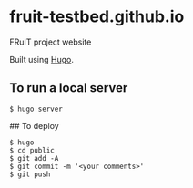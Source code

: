 # fruit-testbed.github.io

FRuIT project website

Built using [Hugo](https://gohugo.io).


## To run a local server

```
$ hugo server
```


## To deploy

```
$ hugo
$ cd public
$ git add -A
$ git commit -m '<your comments>'
$ git push
```
